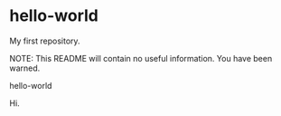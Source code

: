 # hello-world
My first repository.

NOTE: This README will contain no useful information. You have been warned.

hello-world

Hi.
